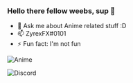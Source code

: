 ### Hello there fellow weebs, sup 👋

- 💬 Ask me about Anime related stuff :D
- 📫 ZyrexFX#0101
- ⚡ Fun fact: I'm not fun

![Anime](https://i.imgur.com/KEfMEAu.gif) 


![Discord](https://discord.c99.nl/widget/theme-2/373404212748484608.png)
